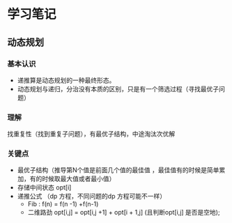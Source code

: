 # 学习笔记

## 动态规划

### 基本认识

- 递推算是动态规划的一种最终形态。
- 动态规划与递归，分治没有本质的区别，只是有一个筛选过程（寻找最优子问题）

### 理解 

找重复性（找到重复子问题），有最优子结构，中途淘汰次优解



### 关键点

- 最优子结构（推导第N个值是前面几个值的最佳值 ，最佳值有的时候是简单累加，有的时候取最大值或者最小值）
- 存储中间状态 opt[i]
- 递推公式 （dp 方程，不同问题的dp 方程可能不一样）
  - Fib : f(n) = f(n -1) +f(n-1)
  - 二维路劲 opt[i,j] = opt[i,j +1] + opt[i + 1,j] (且判断opt[i,j] 是否是空地);

